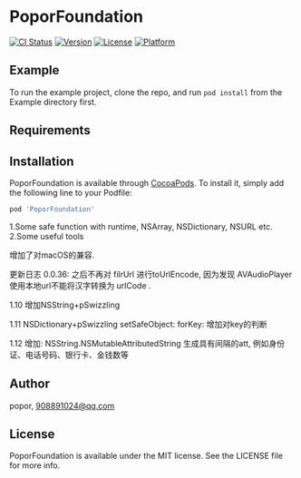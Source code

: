 # PoporFoundation

[![CI Status](https://img.shields.io/travis/popor/PoporFoundation.svg?style=flat)](https://travis-ci.org/popor/PoporFoundation)
[![Version](https://img.shields.io/cocoapods/v/PoporFoundation.svg?style=flat)](https://cocoapods.org/pods/PoporFoundation)
[![License](https://img.shields.io/cocoapods/l/PoporFoundation.svg?style=flat)](https://cocoapods.org/pods/PoporFoundation)
[![Platform](https://img.shields.io/cocoapods/p/PoporFoundation.svg?style=flat)](https://cocoapods.org/pods/PoporFoundation)

## Example

To run the example project, clone the repo, and run `pod install` from the Example directory first.

## Requirements

## Installation

PoporFoundation is available through [CocoaPods](https://cocoapods.org). To install
it, simply add the following line to your Podfile:

```ruby
pod 'PoporFoundation'
```
1.Some safe function with runtime, NSArray, NSDictionary, NSURL etc. 
2.Some useful tools

增加了对macOS的兼容.

更新日志
0.0.36: 之后不再对 filrUrl 进行toUrlEncode, 因为发现 AVAudioPlayer 使用本地url不能将汉字转换为 urlCode .

1.10
增加NSString+pSwizzling

1.11
NSDictionary+pSwizzling setSafeObject: forKey: 增加对key的判断

1.12
增加:  NSString.NSMutableAttributedString 生成具有间隔的att, 例如身份证、电话号码、银行卡、金钱数等

## Author

popor, 908891024@qq.com

## License

PoporFoundation is available under the MIT license. See the LICENSE file for more info.
